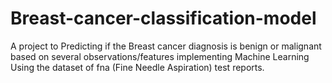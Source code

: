 # Breast-cancer-classification-model
A project to Predicting if the Breast cancer diagnosis is benign or malignant based on several observations/features implementing Machine Learning Using the dataset of fna (Fine Needle Aspiration) test reports.
